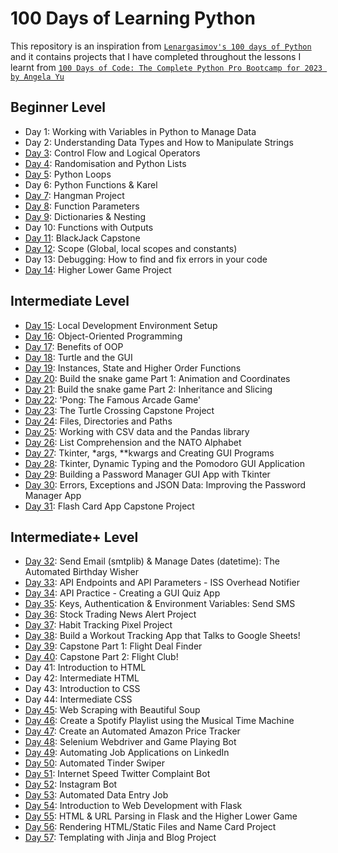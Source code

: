 # 100 Days of Learning Python

This repository is an inspiration from <a href="https://github.com/lenargasimov/100-days-of-python">`Lenargasimov's 100 days of Python`</a> and it contains projects that I have completed throughout the lessons I learnt from [`100 Days of Code: The Complete Python Pro Bootcamp for 2023
 by Angela Yu`](https://www.udemy.com/course/100-days-of-code/)

## Beginner Level

- Day 1: Working with Variables in Python to Manage Data
- Day 2: Understanding Data Types and How to Manipulate Strings
- [Day 3](https://github.com/cookieflakes2/cf2_udemy100Days_Pyprojects/tree/master/day3): Control Flow and Logical Operators
- [Day 4](https://github.com/cookieflakes2/cf2_udemy100Days_Pyprojects/tree/master/day4): Randomisation and Python Lists
- [Day 5](https://github.com/cookieflakes2/cf2_udemy100Days_Pyprojects/tree/master/day5): Python Loops
- Day 6: Python Functions & Karel
- [Day 7](https://github.com/cookieflakes2/cf2_udemy100Days_Pyprojects/tree/master/day7): Hangman Project
- [Day 8](https://github.com/cookieflakes2/cf2_udemy100Days_Pyprojects/tree/master/day8): Function Parameters
- [Day 9](https://github.com/cookieflakes2/cf2_udemy100Days_Pyprojects/tree/master/day9): Dictionaries & Nesting
- Day 10: Functions with Outputs
- [Day 11](https://github.com/cookieflakes2/cf2_udemy100Days_Pyprojects/tree/master/day11): BlackJack Capstone
- [Day 12](https://github.com/cookieflakes2/cf2_udemy100Days_Pyprojects/tree/master/day12): Scope (Global, local scopes and constants)
- Day 13: Debugging: How to find and fix errors in your code
- [Day 14](https://github.com/cookieflakes2/cf2_udemy100Days_Pyprojects/tree/master/day14): Higher Lower Game Project

## Intermediate Level

- [Day 15](https://github.com/cookieflakes2/cf2_udemy100Days_Pyprojects/tree/master/day15): Local Development Environment Setup
- [Day 16](https://github.com/cookieflakes2/cf2_udemy100Days_Pyprojects/tree/master/day16): Object-Oriented Programming
- [Day 17](https://github.com/cookieflakes2/cf2_udemy100Days_Pyprojects/tree/master/day17): Benefits of OOP
- [Day 18](https://github.com/cookieflakes2/cf2_udemy100Days_Pyprojects/tree/master/day18): Turtle and the GUI
- [Day 19](https://github.com/cookieflakes2/cf2_udemy100Days_Pyprojects/tree/master/day19): Instances, State and Higher Order Functions
- [Day 20](https://github.com/cookieflakes2/cf2_udemy100Days_Pyprojects/tree/master/day20): Build the snake game Part 1: Animation and Coordinates
- [Day 21](https://github.com/cookieflakes2/cf2_udemy100Days_Pyprojects/tree/master/day21): Build the snake game Part 2: Inheritance and Slicing
- [Day 22](https://github.com/cookieflakes2/cf2_udemy100Days_Pyprojects/tree/master/day22): 'Pong: The Famous Arcade Game'
- [Day 23](https://github.com/cookieflakes2/cf2_udemy100Days_Pyprojects/tree/master/day23): The Turtle Crossing Capstone Project
- [Day 24](https://github.com/cookieflakes2/cf2_udemy100Days_Pyprojects/tree/master/day24): Files, Directories and Paths
- [Day 25](https://github.com/cookieflakes2/cf2_udemy100Days_Pyprojects/tree/master/day25): Working with CSV data and the Pandas library
- [Day 26](https://github.com/cookieflakes2/cf2_udemy100Days_Pyprojects/tree/master/day26): List Comprehension and the NATO Alphabet
- [Day 27](https://github.com/cookieflakes2/cf2_udemy100Days_Pyprojects/tree/master/day27): Tkinter, *args, **kwargs and Creating GUI Programs
- [Day 28](https://github.com/cookieflakes2/cf2_udemy100Days_Pyprojects/tree/master/day28): Tkinter, Dynamic Typing and the Pomodoro GUI Application
- [Day 29](https://github.com/cookieflakes2/cf2_udemy100Days_Pyprojects/tree/master/day29): Building a Password Manager GUI App with Tkinter
- [Day 30](https://github.com/cookieflakes2/cf2_udemy100Days_Pyprojects/tree/master/day30): Errors, Exceptions and JSON Data: Improving the Password Manager App
- [Day 31](https://github.com/cookieflakes2/cf2_udemy100Days_Pyprojects/tree/master/day31): Flash Card App Capstone Project

## Intermediate+ Level

- [Day 32](https://github.com/cookieflakes2/cf2_udemy100Days_Pyprojects/tree/master/day32): Send Email (smtplib) & Manage Dates (datetime): The Automated Birthday Wisher
- [Day 33](https://github.com/cookieflakes2/cf2_udemy100Days_Pyprojects/tree/master/day33): API Endpoints and API Parameters - ISS Overhead Notifier
- [Day 34](https://github.com/cookieflakes2/cf2_udemy100Days_Pyprojects/tree/master/day34): API Practice - Creating a GUI Quiz App
- [Day 35](https://github.com/cookieflakes2/cf2_udemy100Days_Pyprojects/tree/master/day35): Keys, Authentication & Environment Variables: Send SMS
- [Day 36](https://github.com/cookieflakes2/cf2_udemy100Days_Pyprojects/tree/master/day36): Stock Trading News Alert Project
- [Day 37](https://github.com/cookieflakes2/cf2_udemy100Days_Pyprojects/tree/master/day37): Habit Tracking Pixel Project
- [Day 38](https://github.com/cookieflakes2/cf2_udemy100Days_Pyprojects/tree/master/day38): Build a Workout Tracking App that Talks to Google Sheets!
- [Day 39](): Capstone Part 1: Flight Deal Finder
- [Day 40](): Capstone Part 2: Flight Club!
- Day 41: Introduction to HTML
- Day 42: Intermediate HTML
- Day 43: Introduction to CSS
- Day 44: Intermediate CSS
- [Day 45](https://github.com/cookieflakes2/cf2_udemy100Days_Pyprojects/tree/master/day45): Web Scraping with Beautiful Soup
- [Day 46](https://github.com/cookieflakes2/cf2_udemy100Days_Pyprojects/tree/master/day46): Create a Spotify Playlist using the Musical Time Machine
- [Day 47](https://github.com/cookieflakes2/cf2_udemy100Days_Pyprojects/tree/master/day47): Create an Automated Amazon Price Tracker
- [Day 48](https://github.com/cookieflakes2/cf2_udemy100Days_Pyprojects/tree/master/day48): Selenium Webdriver and Game Playing Bot
- [Day 49](https://github.com/cookieflakes2/cf2_udemy100Days_Pyprojects/tree/master/day49): Automating Job Applications on LinkedIn
- [Day 50](https://github.com/cookieflakes2/cf2_udemy100Days_Pyprojects/tree/master/day50): Automated Tinder Swiper
- [Day 51](https://github.com/cookieflakes2/cf2_udemy100Days_Pyprojects/tree/master/day51): Internet Speed Twitter Complaint Bot
- [Day 52](https://github.com/cookieflakes2/cf2_udemy100Days_Pyprojects/tree/master/day52): Instagram Bot
- [Day 53](https://github.com/cookieflakes2/cf2_udemy100Days_Pyprojects/tree/master/day53): Automated Data Entry Job
- [Day 54](https://github.com/cookieflakes2/cf2_udemy100Days_Pyprojects/tree/master/day54): Introduction to Web Development with Flask
- [Day 55](https://github.com/cookieflakes2/cf2_udemy100Days_Pyprojects/tree/master/day55):  HTML & URL Parsing in Flask and the Higher Lower Game
- [Day 56](https://github.com/cookieflakes2/cf2_udemy100Days_Pyprojects/tree/master/day56): Rendering HTML/Static Files and Name Card Project
- [Day 57](https://github.com/cookieflakes2/cf2_udemy100Days_Pyprojects/tree/master/day57): Templating with Jinja and Blog Project
